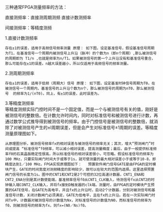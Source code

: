 三种通常FPGA测量频率的方法：

直接测频率：直接测周期测频
          直接计数测频率

间接测频率：等精度测频


1.直接计数测频率 

    存在±1的误差，适用于高频信号频率测量 原理： 如下图，设定基准信号，假设基准信号周期为T1，在基准信号一个周期内被测信号上升沿（脉冲）的个数为n（即n个周期）,那么被测信号 的周期即为 T1/n ,也就是频率为n/T1。如果被测信号的第一个上升沿没有和基准信号重合，那么可能存在±1的误差。n越大误差越小，所以仅适用于高频信号的频率测量。   

2.测周期测频率 

    存在±1的误差，适用于低频（周期大）信号 原理： 如下图，设定基准时钟信号周期为T0，在被测信号一个周期内，基准信号的上升沿个数为n个，那么被测信号的周期为nT0，那么被测信号  的频率为1/(nT0)。同上，有±1的误差，此时误差为。    

3.等精度测频率     
    等精度测频实际门控时间不是一个固定值，而是一个与被测信号有关的值，刚好是被测信号的整数倍。在计数允许时间内，同时对标准信号和被测信号进行计数，再通过数学公式推导得到被测信号的频率。由于门控信号是被测信号的整数倍，就消除了对被测信号产生的±l周期误差，但是会产生对标准信号±1周期的误差。等精度测量原理图如下。
    
    从原理图分析，被测信号频率fx的相对误差与被测信号的频率无关；其次，增大“预测闸门”时间或提高 “标准信号”f0频率，可以减小相对误差，提高测量精度；最后，由于一般提供标准频率f0的石英晶振稳定性很高，所以标准信号的相对误差很小，可忽略。假设标准信号的频率为100 MHz，只要实际闸门时间大于或等于1s，就可使测量的最大相对误差小于或等于10-8，即精度达到1／100 MHz。FPGA实现原理图如下：   预置软件闸门信号GATE是由FPGA的定时模块产生，GATE的时间宽度对测频精度的影响较少，故可以在较大的范围内选择。这里选择预置闸门信号的长度为1s。图中的CNT1和CNT2是2个可控的32位高速计数器，CNT1_ENA和CNT2_ENA分别是其计数使能端，基准频率信号f0从CNT1_CLK输入，待测信号fx从CNT2的时钟输入端CONT2_CLK输入，并将fx接到D触发器的clk端。测量时，由FPGA的定时模块产生预置的GATE信号，在GATE为高电平，并且fx的上升沿时，启动2个计数器，分别对被测信号和基准信号计数，关闭计数闸门必须满足，GATE为低电平，且在fx的上升沿。若在一次实际闸门时间Tx中，计数器对被测信号的计数值为Nx，对标准信号的计数值为N0，而标准信号的频率为f0，则被测信号的频率为fx，则fx=(N0／Ns)f0。
